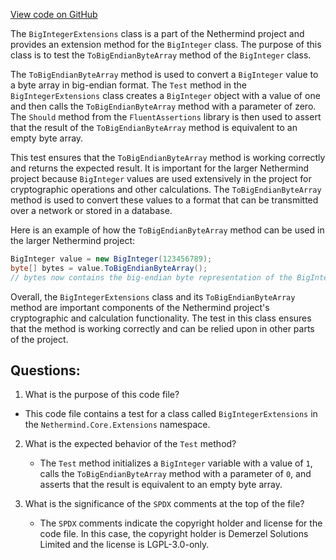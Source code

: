 [View code on GitHub](https://github.com/nethermindeth/nethermind/Nethermind.Core.Test/BigIntegerExtensions.cs)

The `BigIntegerExtensions` class is a part of the Nethermind project and provides an extension method for the `BigInteger` class. The purpose of this class is to test the `ToBigEndianByteArray` method of the `BigInteger` class. 

The `ToBigEndianByteArray` method is used to convert a `BigInteger` value to a byte array in big-endian format. The `Test` method in the `BigIntegerExtensions` class creates a `BigInteger` object with a value of one and then calls the `ToBigEndianByteArray` method with a parameter of zero. The `Should` method from the `FluentAssertions` library is then used to assert that the result of the `ToBigEndianByteArray` method is equivalent to an empty byte array.

This test ensures that the `ToBigEndianByteArray` method is working correctly and returns the expected result. It is important for the larger Nethermind project because `BigInteger` values are used extensively in the project for cryptographic operations and other calculations. The `ToBigEndianByteArray` method is used to convert these values to a format that can be transmitted over a network or stored in a database. 

Here is an example of how the `ToBigEndianByteArray` method can be used in the larger Nethermind project:

```csharp
BigInteger value = new BigInteger(123456789);
byte[] bytes = value.ToBigEndianByteArray();
// bytes now contains the big-endian byte representation of the BigInteger value
```

Overall, the `BigIntegerExtensions` class and its `ToBigEndianByteArray` method are important components of the Nethermind project's cryptographic and calculation functionality. The test in this class ensures that the method is working correctly and can be relied upon in other parts of the project.
## Questions: 
 1. What is the purpose of this code file?
   - This code file contains a test for a class called `BigIntegerExtensions` in the `Nethermind.Core.Extensions` namespace.

2. What is the expected behavior of the `Test` method?
   - The `Test` method initializes a `BigInteger` variable with a value of `1`, calls the `ToBigEndianByteArray` method with a parameter of `0`, and asserts that the result is equivalent to an empty byte array.

3. What is the significance of the `SPDX` comments at the top of the file?
   - The `SPDX` comments indicate the copyright holder and license for the code file. In this case, the copyright holder is Demerzel Solutions Limited and the license is LGPL-3.0-only.
